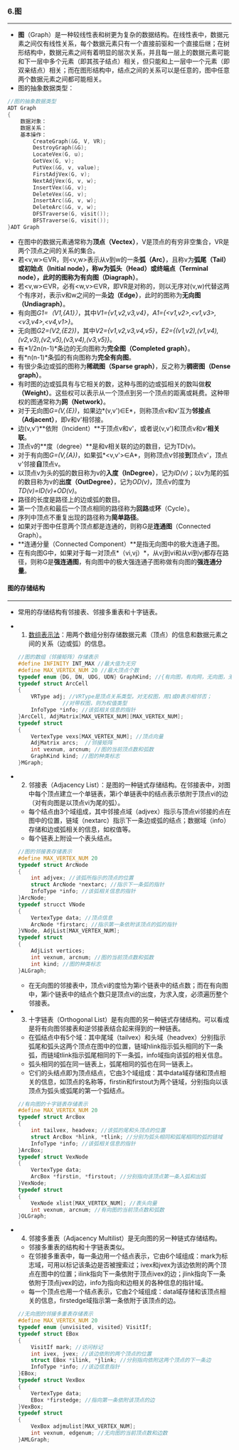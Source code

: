 ### 6.图

***

* **图**（Graph）是一种较线性表和树更为复杂的数据结构。在线性表中，数据元素之间仅有线性关系，每个数据元素只有一个直接前驱和一个直接后继；在树形结构中，数据元素之间有着明显的层次关系，并且每一层上的数据元素可能和下一层中多个元素（即其孩子结点）相关，但只能和上一层中一个元素（即双亲结点）相关；而在图形结构中，结点之间的关系可以是任意的，图中任意两个数据元素之间都可能相关。
* 图的抽象数据类型：

```C++
//图的抽象数据类型
ADT Graph
{
    数据对象：
    数据关系：
    基本操作：
        CreateGraph(&G, V, VR);
    	DestroyGraph(&G);
    	LocateVex(G, u);
    	GetVex(G, v);
    	PutVex(&G, v, value);
    	FirstAdjVex(G, v);
    	NextAdjVex(G, v, w);
    	InsertVex(&G, v);
    	DeleteVex(&G, v);
    	InsertArc(&G, v, w);
    	DeleteArc(&G, v, w);
    	DFSTraverse(G, visit());
    	BFSTraverse(G, visit());
}ADT Graph
```

* 在图中的数据元素通常称为**顶点（Vectex）**，V是顶点的有穷非空集合，VR是两个顶点之间的关系的集合。
* 若<v,w>∈VR，则<v,w>表示从v到w的一条**弧（Arc）**，且称v为**弧尾（Tail）**或初始点（Initial node），称w为**弧头（Head）**或终端点（Terminal node），此时的图称为**有向图（Diagraph）**。
* 若<v,w>∈VR，必有<w,v>∈VR，即VR是对称的，则以无序对(v,w)代替这两个有序对，表示v和w之间的一条**边（Edge）**，此时的图称为**无向图（Undiagraph）**。
* 有向图*G1=（V1,{A1}）*，其中*V1={v1,v2,v3,v4}*，*A1={<v1,v2>,<v1,v3>,<v3,v4>,<v4,v1>}*。
* 无向图*G2=(V2,{E2})*，其中*V2={v1,v2,v3,v4,v5}*，*E2={(v1,v2),(v1,v4),(v2,v3),(v2,v5),(v3,v4),(v3,v5)}*。
* 有*1/2n(n-1)*条边的无向图称为**完全图（Completed graph）**。
* 有*n(n-1)*条弧的有向图称为**完全有向图**。
* 有很少条边或弧的图称为**稀疏图（Sparse graph）**，反之称为**稠密图（Dense graph）**。
* 有时图的边或弧具有与它相关的数，这种与图的边或弧相关的数叫做**权（Weight）**。这些权可以表示从一个顶点到另一个顶点的距离或耗费。这种带权的图通常称为**网（Network）**。
* 对于无向图*G=(V,{E})*，如果边*(v,v')∈E*，则称顶点v和v'互为**邻接点（Adjacent）**，即v和v'相邻接。
* 边(v,v')**依附（Incident）**于顶点v和v'，或者说(v,v')和顶点v和v‘**相关联**。
* 顶点v的**度（degree）**是和v相关联的边的数目，记为TD(v)。
* 对于有向图*G=(V,{A})*，如果弧*<v,v'>∈A*，则称顶点v邻接**到**顶点v'，顶点v'邻接**自**顶点v。
* 以顶点v为头的弧的数目称为v的**入度（InDegree）**，记为*ID(v)*；以v为尾的弧的数目称为v的**出度（OutDegree）**，记为*OD(v)*，顶点v的度为*TD(v)=ID(v)+OD(v)*。
* 路径的长度是路径上的边或弧的数目。
* 第一个顶点和最后一个顶点相同的路径称为**回路**或**环**（Cycle）。
* 序列中顶点不重复出现的路径称为**简单路径**。
* 如果对于图中任意两个顶点都是连通的，则称G是**连通图**（Connected Graph）。
* **连通分量（Connected Component）**是指无向图中的极大连通子图。
* 在有向图G中，如果对于每一对顶点*（vi,vj）*，从vj到vi和从vi到vj都存在路径，则称G是**强连通图**，有向图中的极大强连通子图称做有向图的**强连通分量**。



#### 图的存储结构

***

* 常用的存储结构有邻接表、邻接多重表和十字链表。

* 1. [数组表示法](https://github.com/fantasia85/data-structure/blob/master/sixth_graph/graph/adjmatrix.cpp)：用两个数组分别存储数据元素（顶点）的信息和数据元素之间的关系（边或弧）的信息。

  ```C++
  //图的数组（邻接矩阵）存储表示
  #define INFINITY INT_MAX //最大值为无穷
  #define MAX_VERTEX_NUM 20 //最大顶点个数
  typedef enum {DG, DN, UDG, UDN} GraphKind; //{有向图，有向网，无向图，无相网}
  typedef struct ArcCell
  {
      VRType adj; //VRType是顶点关系类型。对无权图，用1或0表示相邻否；
      			//对带权图，则为权值类型
      InfoType *info; //该弧相关信息的指针
  }ArcCell, AdjMatrix[MAX_VERTEX_NUM][MAX_VERTEX_NUM];
  typedef struct
  {
      VertexType vexs[MAX_VERTEX_NUM]; //顶点向量
      AdjMatrix arcs;  //邻接矩阵
      int vexnum, arcnum; //图的当前顶点数和弧数
      GraphKind kind; //图的种类标志
  }MGraph;
  ```

* 2. 邻接表（Adjacency List）：是图的一种链式存储结构。在邻接表中，对图中每个顶点建立一个单链表，第i个单链表中的结点表示依附于顶点vi的边（对有向图是以顶点vi为尾的弧）。

  * 每个结点由3个域组成，其中邻接点域（adjvex）指示与顶点vi邻接的点在图中的位置，链域（nextarc）指示下一条边或弧的结点；数据域（info）存储和边或弧相关的信息，如权值等。
  * 每个链表上附设一个表头结点。

  ```C++
  //图的邻接表存储表示
  #define MAX_VERTEX_NUM 20
  typedef struct ArcNode
  {
      int adjvex; //该弧所指示的顶点的位置
      struct ArcNode *nextarc; //指示下一条弧的指针
      InfoType *info; //该弧相关信息的指针
  }ArcNode;
  typedef strucct VNode
  {
      VertexType data; //顶点信息
      ArcNode *firstarc; //指示第一条依附该顶点的弧的指针
  }VNode, AdjList[MAX_VERTEX_NUM];
  typedef struct
  {
      AdjList vertices; 
      int vexnum, arcnum; //图的当前顶点数和弧数
      int kind; //图的种类标志
  }ALGraph;
  ```

  * 在无向图的邻接表中，顶点vi的度恰为第i个链表中的结点数；而在有向图中，第i个链表中的结点个数只是顶点vi的出度，为求入度，必须遍历整个邻接表。

* 3. 十字链表（Orthogonal List）是有向图的另一种链式存储结构。可以看成是将有向图邻接表和逆邻接表结合起来得到的一种链表。

  * 在弧结点中有5个域：其中尾域（tailvex）和头域（headvex）分别指示弧尾和弧头这两个顶点在图中的位置，链域hlink指示弧头相同的下一条弧，而链域tlink指示弧尾相同的下一条弧，info域指向该弧的相关信息。
  * 弧头相同的弧在同一链表上，弧尾相同的弧也在同一链表上。
  * 它们的头结点即为顶点结点，它由3个域组成：其中data域存储和顶点相关的信息，如顶点的名称等，firstin和firstout为两个链域，分别指向以该顶点为弧头或弧尾的第一个弧结点。

  ```C++
  //有向图的十字链表存储表示
  #define MAX_VERTEX_NUM 20
  typedef struct ArcBox
  {
      int tailvex, headvex; //该弧的尾和头顶点的位置
      struct ArcBox *hlink, *tlink; //分别为弧头相同和弧尾相同的弧的链域
      InfoType *info; //该弧相关信息的指针
  }ArcBox;
  typedef struct VexNode
  {
      VertexType data;
      ArcBox *firstin, *firstout; //分别指向该顶点第一条入弧和出弧
  }VexNode;
  typedef struct
  {
      VexNode xlist[MAX_VERTEX_NUM]; //表头向量
      int vexnum, arcnum; //有向图的当前顶点数和弧数
  }OLGraph;
  ```

* 4. 邻接多重表（Adjacency Multilist）是无向图的另一种链式存储结构。

  * 邻接多重表的结构和十字链表类似。
  * 在邻接多重表中，每一条边用一个结点表示，它由6个域组成：mark为标志域，可用以标记该条边是否被搜索过；ivex和jvex为该边依附的两个顶点在图中的位置；ilink指向下一条依附于顶点ivex的边；jlink指向下一条依附于顶点jvex的边，info为指向和边相关的各种信息的指针域。
  * 每一个顶点也用一个结点表示，它由2个域组成：data域存储和该顶点相关的信息，firstedge域指示第一条依附于该顶点的边。

  ```c++
  //无向图的邻接多重表存储表示
  #define MAX_VERTEX_NUM 20
  typedef enum {unvisited, visited} VisitIf;
  typedef struct EBox
  {
      VisitIf mark; //访问标记
      int ivex, jvex; //该边依附的两个顶点的位置
      struct EBox *ilink, *jlink; //分别指向依附这两个顶点的下一条边
      InfoType *info; //该边信息指针
  }EBox;
  typedef struct VexBox
  {
      VertexType data;
      EBox *firstedge; //指向第一条依附该顶点的边
  }VexBox;
  typedef struct
  {
      VexBox adjmulist[MAX_VERTEX_NUM];
      int vexnum, edgenum; //无向图的当前顶点数和边数
  }AMLGraph;
  ```

  